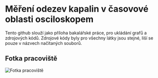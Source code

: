 # Měření odezev kapalin v časovové oblasti osciloskopem
Tento github slouží jako příloha bakalářské práce, pro ukládání grafů a zdrojových kódů.
Zdrojové kódy byly pro všechny látky jsou stejné, liší se pouze v názvech načítaných souborů.
## Fotka pracoviště
![Fotka pracoviště](https://github.com/user-attachments/assets/a7181fcc-1503-403f-a51a-59341a427e6e)
